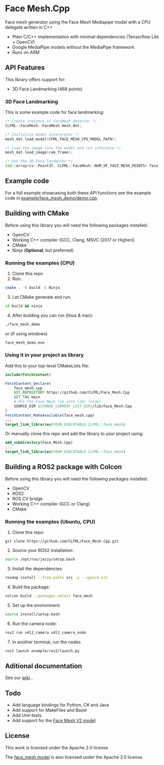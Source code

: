 # Face Mesh.Cpp
Face mesh generator using the Face Mesh Mediapipe model with a CPU delegate written in C++ 

- Plain C/C++ implementation with minimal dependencies (Tensorflow Lite + OpenCV)
- Google MediaPipe models without the MediaPipe framework
- Runs on ARM

## API Features
This library offers support for:
- 3D Face Landmarking (468 points)

### 3D Face Landmarking
This is some example code for face landmarking:

```cpp
/* Create instance of FaceMesh detector */
CLFML::FaceMesh::FaceMesh mesh_det;

/* Initialize model interpreter */
mesh_det.load_model(CFML_FACE_MESH_CPU_MODEL_PATH);

/* Load the image into the model and run inference */
mesh_det.load_image(cam_frame);

/* Get the 3D Face landmarks */
std::array<cv::Point3f, CLFML::FaceMesh::NUM_OF_FACE_MESH_POINTS> face_mesh_keypoints = mesh_det.get_face_mesh_points();
```

## Example code
For a full example showcasing both these API functions see the example code in [example/face_mesh_demo/demo.cpp](example/face_mesh_demo/demo.cpp).

## Building with CMake
Before using this library you will need the following packages installed:
- OpenCV
- Working C++ compiler (GCC, Clang, MSVC (2017 or Higher))
- CMake
- Ninja (**Optional**, but preferred)

### Running the examples (CPU)
1. Clone this repo
2. Run:
```bash
cmake . -B build -G Ninja
```
3. Let CMake generate and run:
```bash
cd build && ninja
```
4. After building you can run (linux & mac):
```bash
./face_mesh_demo
```
or (if using windows)
```bat
face_mesh_demo.exe
```

### Using it in your project as library
Add this to your top-level CMakeLists file:
```cmake
include(FetchContent)

FetchContent_Declare(
    face_mesh.cpp
    GIT_REPOSITORY https://github.com/CLFML/Face_Mesh.Cpp
    GIT_TAG main
    # Put the Face_Mesh lib into lib/ folder
    SOURCE_DIR ${CMAKE_CURRENT_LIST_DIR}/lib/Face_Mesh.Cpp
)
FetchContent_MakeAvailable(face_mesh.cpp)
...
target_link_libraries(YOUR_EXECUTABLE CLFML::face_mesh)
```
Or manually clone this repo and add the library to your project using:
```cmake
add_subdirectory(Face_Mesh.Cpp)
...
target_link_libraries(YOUR_EXECUTABLE CLFML::face_mesh)
```

## Building a ROS2 package with Colcon
Before using this library you will need the following packages installed:
- OpenCV
- ROS2
- ROS CV bridge
- Working C++ compiler (GCC or Clang)
- CMake

### Running the examples (Ubuntu, CPU)

1. Clone this repo:
```
git clone https://github.com/CLFML/Face_Mesh.Cpp.git
```

2. Source your ROS2 installation:

```bash
source /opt/ros/jazzy/setup.bash
```

3. Install the dependencies:
```bash
rosdep install --from-paths src -y --ignore-src
``` 

4. Build the package:

```bash
colcon build --packages-select face_mesh
```

5. Set up the environment:

```bash
source install/setup.bash
```

6. Run the camera node:

```bash
ros2 run v4l2_camera v4l2_camera_node
```

7. In another terminal, run the nodes

```bash
ros2 launch example/ros2/launch.py
```


## Aditional documentation
See our [wiki](https://clfml.github.io/Face_Mesh.Cpp/)...

## Todo
- Add language bindings for Python, C# and Java
- Add support for MakeFiles and Bazel
- Add Unit-tests 
- Add support for the [Face Mesh V2 model](https://storage.googleapis.com/mediapipe-assets/Model%20Card%20MediaPipe%20Face%20Mesh%20V2.pdf)

## License
This work is licensed under the Apache 2.0 license. 

The [face_mesh model](https://drive.google.com/file/d/1QvwWNfFoweGVjsXF3DXzcrCnz-mx-Lha/preview) is also licensed under the Apache 2.0 license.